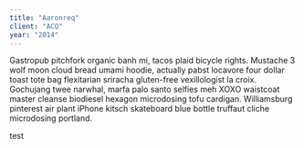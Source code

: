 ```yaml
---
title: "Aaronreq"
client: "ACQ"
year: "2014"
---
```


Gastropub pitchfork organic banh mi, tacos plaid bicycle rights. Mustache 3 wolf moon cloud bread umami hoodie, actually pabst locavore four dollar toast tote bag flexitarian sriracha gluten-free vexillologist la croix. Gochujang twee narwhal, marfa palo santo selfies meh XOXO waistcoat master cleanse biodiesel hexagon microdosing tofu cardigan. Williamsburg pinterest air plant iPhone kitsch skateboard blue bottle truffaut cliche microdosing portland.

test
